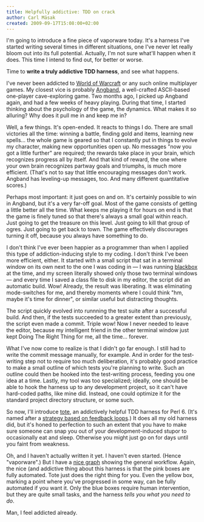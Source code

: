 ```yaml
---
title: Helpfully addictive: TDD on crack
author: Carl Mäsak
created: 2009-09-17T15:08:00+02:00
---
```

I'm going to introduce a fine piece of vaporware today. It's a harness I've started writing several times in different situations, one I've never let really bloom out into its full potential. Actually, I'm not sure what'll happen when it does. This time I intend to find out, for better or worse.

Time to **write a truly addictive TDD harness**, and see what happens.

I've never been addicted to [World of Warcraft](http://en.wikipedia.org/wiki/World_of_Warcraft) or any such online multiplayer games. My closest vice is probably [Angband](http://rephial.org/), a well-crafted ASCII-based one-player cave-exploring game. Two months ago, I picked up Angband again, and had a few weeks of heavy playing. During that time, I started thinking about the psychology of the game, the dynamics. What makes it so alluring? Why does it pull me in and keep me in?

Well, a few things. It's open-ended. It reacts to things I do. There are small victories all the time: winning a battle, finding gold and items, learning new spells... the whole game is geared so that I constantly put in things to evolve my character, making new opportunities open up. No messages "now you got a little further" are required; the rewards take place in your brain, which recognizes progress all by itself. And that kind of reward, the one where your own brain recognizes partway goals and triumphs, is much more efficient. (That's not to say that little encouraging messages don't work. Angband has leveling-up messages, too. And many different quantitative scores.)

Perhaps most important: it just goes on and on. It's certainly possible to win in Angband, but it's a very far-off goal. Most of the game consists of getting a little better all the time. What keeps me playing it for hours on end is that the game is finely tuned so that there's always a small goal within reach. Just going to get the treasure on this level. Just going to kill that group of ogres. Just going to get back to town. The game effectively discourages turning it off, because you always have something to do.

I don't think I've ever been happier as a programmer than when I applied this type of addiction-inducing style to my coding. I don't think I've been more efficient, either. It started with a small script that sat in a terminal window on its own next to the one I was coding in — I was running [blackbox](http://bb.lnix.net/screenshots/blackbox_lappy_uniq.jpg) at the time, and my screen literally showed only those two terminal windows — and every time I saved a class file to disk in my editor, the script did an automatic build. Wow! Already, the result was liberating. It was eliminating mode-switches for me, and thereby moments where I could think "hm, maybe it's time for dinner", or similar useful but distracting thoughts.

The script quickly evolved into runnning the test suite after a successful build. And then, if the tests succeeded to a greater extent than previously, the script even made a commit. Triple wow! Now I never needed to leave the editor, because my intelligent friend in the other terminal window just kept Doing The Right Thing for me, all the time... forever.

What I've now come to realize is that I didn't go far enough. I still had to write the commit message manually, for example. And in order for the test-writing step not to require too much deliberation, it's probably good practice to make a small outline of which tests you're planning to write. Such an outline could then be hooked into the test-writing process, feeding you one idea at a time. Lastly, my tool was too specialized; ideally, one should be able to hook the harness up to any development project, so it can't have hard-coded paths, like mine did. Instead, one could optimize it for the standard project directory structure, or some such.

So now, I'll introduce [tote](http://github.com/masak/tote), an addictively helpful TDD harness for Perl 6. (It's named after a [strategy based on feedback loops](http://en.wikipedia.org/wiki/T.O.T.E.).) It does all my old harness did, but it's honed to perfection to such an extent that you have to make sure someone can snap you out of your development-induced stupor to occasionally eat and sleep. Otherwise you might just go on for days until you faint from weakness.

Oh, and I haven't actually written it yet. I haven't even started. (Hence "vaporware".) But I have a [nice graph](http://github.com/masak/tote/blob/master/diagram/tote-workflow.png) showing the general workflow. Again, the nice (and addictive thing about this harness is that the pink boxes are fully automated. Tote just does the right thing for you. Even the yellow box, marking a point where you've progressed in some way, can be fully automated if you want it. Only the blue boxes require human intervention, but they are quite small tasks, and the harness *tells you what you need to do*.

Man, I feel addicted already.


